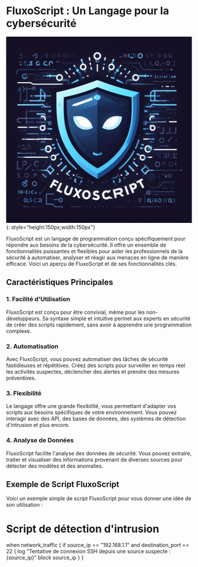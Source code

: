 # FluxoScript : Un Langage pour la cybersécurité

![FluxoScript Logo](./img/logo_fluxo.jfif){: style="height:150px;width:150px"}

FluxoScript est un langage de programmation conçu spécifiquement pour répondre aux besoins de la cybersécurité. Il offre un ensemble de fonctionnalités puissantes et flexibles pour aider les professionnels de la sécurité à automatiser, analyser et réagir aux menaces en ligne de manière efficace. Voici un aperçu de FluxoScript et de ses fonctionnalités clés.

## Caractéristiques Principales

### 1. Facilité d'Utilisation

FluxoScript est conçu pour être convivial, même pour les non-développeurs. Sa syntaxe simple et intuitive permet aux experts en sécurité de créer des scripts rapidement, sans avoir à apprendre une programmation complexe.

### 2. Automatisation

Avec FluxoScript, vous pouvez automatiser des tâches de sécurité fastidieuses et répétitives. Créez des scripts pour surveiller en temps réel les activités suspectes, déclencher des alertes et prendre des mesures préventives.

### 3. Flexibilité

Le langage offre une grande flexibilité, vous permettant d'adapter vos scripts aux besoins spécifiques de votre environnement. Vous pouvez interagir avec des API, des bases de données, des systèmes de détection d'intrusion et plus encore.

### 4. Analyse de Données

FluxoScript facilite l'analyse des données de sécurité. Vous pouvez extraire, traiter et visualiser des informations provenant de diverses sources pour détecter des modèles et des anomalies.

## Exemple de Script FluxoScript

Voici un exemple simple de script FluxoScript pour vous donner une idée de son utilisation :

# Script de détection d'intrusion
when network_traffic {
  if source_ip == "192.168.1.1" and destination_port == 22 {
    log "Tentative de connexion SSH depuis une source suspecte : {source_ip}"
    block source_ip
  }
}
